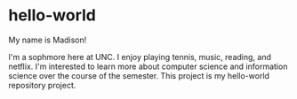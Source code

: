 # hello-world

My name is Madison!

I'm a sophmore here at UNC. I enjoy playing tennis, music, reading, and netflix. I'm interested to learn more about computer science and information science over the course of the semester. This project is my hello-world repository project.
